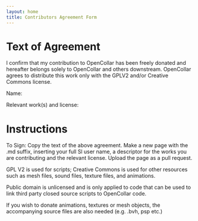 ```yaml
---
layout: home
title: Contributors Agreement Form
---
```



# Text of Agreement


I confirm that my contribution to OpenCollar has been freely donated and hereafter belongs solely to OpenCollar and others downstream. OpenCollar agrees to distribute this work only with the GPLV2 and/or Creative Commons license.

Name: 

Relevant work(s) and license:  

# Instructions

To Sign: Copy the text of the above agreement.  Make a new page with the .md suffix, inserting your full Sl user name, a descriptor for the works you are contributing and the relevant license. Upload the page as a pull request.

GPL V2 is used for scripts; Creative Commons is used for other resources such as mesh files, sound files, texture files, and animations.

Public domain is unlicensed and is only applied to code that can be used to link third party closed source scripts to OpenCollar code.

If you wish to donate animations, textures or mesh objects, the accompanying source files are also needed (e.g. .bvh, psp etc.)
